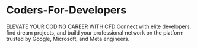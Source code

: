 # Coders-For-Developers
ELEVATE YOUR CODING CAREER WITH CFD Connect with elite developers, find dream projects, and build your professional network on the platform trusted by Google, Microsoft, and Meta engineers.
